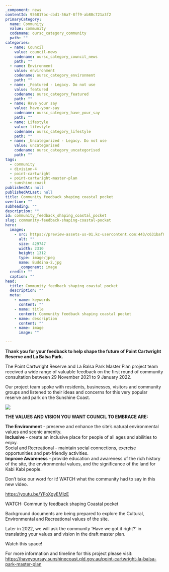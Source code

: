 ```yaml
---
_component: news
contentId: 956817bc-cbd1-56a7-8ff9-ab80c721a3f2
primaryCategory:
  name: Community
  value: community
  codename: oursc_category_community
  path: ""
categories:
  - name: Council
    value: council-news
    codename: oursc_category_council_news
    path: ""
  - name: Environment
    value: environment
    codename: oursc_category_environment
    path: ""
  - name: _Featured - Legacy. Do not use
    value: featured
    codename: oursc_category_featured
    path: ""
  - name: Have your say
    value: have-your-say
    codename: oursc_category_have_your_say
    path: ""
  - name: Lifestyle
    value: lifestyle
    codename: oursc_category_lifestyle
    path: ""
  - name: _Uncategorized - Legacy. Do not use
    value: uncategorised
    codename: oursc_category_uncategorised
    path: ""
tags:
  - community
  - division-4
  - point-cartwright
  - point-cartwright-master-plan
  - sunshine-coast
publishedAt: null
publishedAtLast: null
title: Community feedback shaping coastal pocket
overline: ""
subheading: ""
description: ""
id: community_feedback_shaping_coastal_pocket
slug: community-feedback-shaping-coastal-pocket
hero:
  images:
    - src: https://preview-assets-us-01.kc-usercontent.com:443/c631baf8-1b46-001f-580c-d0001b68b4a8/46f0ae39-a047-4fe2-93ea-dda1385ddaac/Buddina-2.jpg
      alt: ""
      size: 429747
      width: 2310
      height: 1312
      type: image/jpeg
      name: Buddina-2.jpg
      _component: image
  credit: ""
  caption: ""
head:
  title: Community feedback shaping coastal pocket
  description: ""
  meta:
    - name: keywords
      content: ""
    - name: title
      content: Community feedback shaping coastal pocket
    - name: description
      content: ""
    - name: image
      image: ""

---
```

**Thank you for your feedback to help shape the future of Point Cartwright Reserve and La Balsa Park.**

The Point Cartwright Reserve and La Balsa Park Master Plan project team received a wide range of valuable feedback on the first round of community consultation between 29 November 2021 to 9 January 2022.

Our project team spoke with residents, businesses, visitors and community groups and listened to their ideas and concerns for this very popular reserve and park on the Sunshine Coast.

![](https://preview-assets-us-01.kc-usercontent.com:443/c631baf8-1b46-001f-580c-d0001b68b4a8/a41be25f-8cd9-4bae-8d90-4f287db2dcca/Closing-the-loop-flyer-761x1024.jpg)

**THE VALUES AND VISION YOU WANT COUNCIL TO EMBRACE ARE:**

**The Environment** - preserve and enhance the site’s natural environmental values and scenic amenity.\
**Inclusive** - create an inclusive place for people of all ages and abilities to enjoy.\
Social and Recreational - maintain social connections, exercise opportunities and pet-friendly activities.\
**Improve Awareness** - provide education and awareness of the rich history of the site, the environmental values, and the significance of the land for Kabi Kabi people.

Don’t take our word for it! WATCH what the community had to say in this new video.

<https://youtu.be/YFoXgyEMIzE>


WATCH: Community feedback shaping Coastal pocket

Background documents are being prepared to explore the Cultural, Environmental and Recreational values of the site.

Later in 2022, we will ask the community ‘Have we got it right?’ in translating your values and vision in the draft master plan.

Watch this space!

For more information and timeline for this project please visit: <https://haveyoursay.sunshinecoast.qld.gov.au/point-cartwright-la-balsa-park-master-plan>
